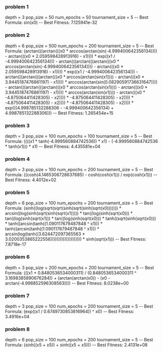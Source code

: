 ### problem 1
depth = 3
pop_size = 50
num_epochs = 50
tournament_size = 5
-- Best Formula: sin(x0)
-- Best Fitness: 7.125941e-32


### problem 2
depth = 6
pop_size = 500
num_epochs = 200
tournament_size = 5
-- Best Formula: (arctan(((arctan(((x0 * arccos(arctan(sin(-4.999400642356134)))) - arctan(((x0 * 2.059598428913916) - x1)))) * exp((x1 / -4.999400642356134))) - arctan(((arctan(((arctan(((x0 * arccos(arctan(sin(-4.999400642356134)))) - arctan(((x0 * 2.059598428913916) - x1)))) * exp((x1 / -4.999400642356134))) - arctan(((arctan(((arctan(((x0 * arccos(arctan(sin(x1)))) - arctan(((x0 * 3.9445187476861197) - x1)))) * arccos(arctan(sin(0.08290591736631647)))) - arctan(((arctan(((arctan(((x0 * arccos(arctan(sin(x1)))) - arctan(((x0 * 3.9445187476861197) - x1)))) * arccos(arctan(sin(x1)))) - arctan(((x0 * -4.875064411428305) - x2)))) * -4.875064411428305) - x2)))) * -4.875064411428305) - x2)))) * -4.875064411428305) - x2)))) * exp(((4.998785132288306 - -4.999400642356134) + 4.998785132288306)))
-- Best Fitness: 1.265454e+15


### problem 3
depth = 3
pop_size = 100
num_epochs = 100
tournament_size = 5
-- Best Formula: ((((x1 * tanh(-4.999560884742536)) * x1) - (-4.999560884742536 * tanh(x1))) * x1)
-- Best Fitness: 4.435581e+04


### problem 4
depth = 3
pop_size = 100
num_epochs = 200
tournament_size = 5
-- Best Formula: ((cosh(4.1465306728637685) - cosh(cosh(x1))) / exp(cosh(x1)))
-- Best Fitness: 4.4012e+02


### problem 5
depth = 6
pop_size = 100
num_epochs = 200
tournament_size = 5
-- Best Formula: (sinh((log(sqrt(sqrt(sinh(sqrt(sinh(sqrt(x0))))))) * arcsin((log(sinh(sqrt(sinh(sqrt(x1))))) * tan((log(sinh(sqrt(x0))) * tan((log(sinh(sqrt(x1))) * tan((log(sinh(sqrt(x0))) * tanh((sqrt(sinh(sqrt(x0))) * tanh((arcsin(tanh((1.090117679487848 ^ x1))) * tanh((arcsin(tanh((1.090117679487848 ^ x1))) * arcsin(log(tanh((3.624472097365563 * 3.0200353865222556)))))))))))))))))))) * sinh(sqrt(x1)))
-- Best Fitness: 7.8718e-17


### problem 6
depth = 3
pop_size = 200
num_epochs = 200
tournament_size = 5
-- Best Formula: (((x1 + 0.8480536534000311) / (0.8480536534000311 ^ 3.1698385890676284)) + (arctan(arctan(x0)) - (x0 - arctan(-4.998852596308563))))
-- Best Fitness: 8.0238e+00


### problem 7
depth = 3
pop_size = 100
num_epochs = 200
tournament_size = 5
-- Best Formula: (exp((x1 / 0.6749730853816964)) ^ x0)
-- Best Fitness: 3.4916e+04


### problem 8
depth = 6
pop_size = 100
num_epochs = 200
tournament_size = 5
-- Best Formula: (sinh((x5 + x5)) + sinh((x5 + x5)))
-- Best Fitness: 2.4131e+08